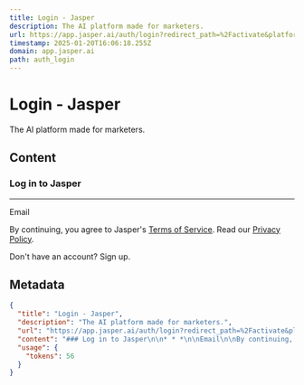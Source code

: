 ```yaml
---
title: Login - Jasper
description: The AI platform made for marketers.
url: https://app.jasper.ai/auth/login?redirect_path=%2Factivate&platform=webflow-app&version=1.3.0&code=QFO8I49A
timestamp: 2025-01-20T16:06:18.255Z
domain: app.jasper.ai
path: auth_login
---
```


# Login - Jasper


The AI platform made for marketers.


## Content

### Log in to Jasper

* * *

Email

By continuing, you agree to Jasper's [Terms of Service](https://jasper.ai/legal/terms). Read our [Privacy Policy](https://jasper.ai/legal/privacy).

Don't have an account? Sign up.

## Metadata

```json
{
  "title": "Login - Jasper",
  "description": "The AI platform made for marketers.",
  "url": "https://app.jasper.ai/auth/login?redirect_path=%2Factivate&platform=webflow-app&version=1.3.0&code=QFO8I49A",
  "content": "### Log in to Jasper\n\n* * *\n\nEmail\n\nBy continuing, you agree to Jasper's [Terms of Service](https://jasper.ai/legal/terms). Read our [Privacy Policy](https://jasper.ai/legal/privacy).\n\nDon't have an account? Sign up.",
  "usage": {
    "tokens": 56
  }
}
```
